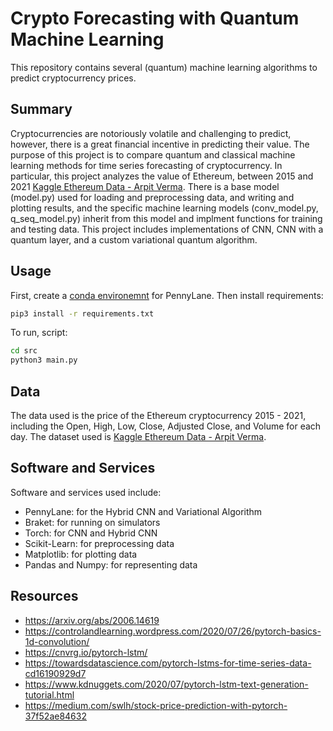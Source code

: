 # Crypto Forecasting with Quantum Machine Learning
This repository contains several (quantum) machine learning algorithms to predict cryptocurrency prices.

## Summary 
Cryptocurrencies are notoriously volatile and challenging to predict, however, there is a great financial incentive in predicting their value. The purpose of this project is to compare quantum and classical machine learning methods for time series forecasting of cryptocurrency. In particular, this project analyzes the value of Ethereum, between 2015 and 2021 [Kaggle Ethereum Data - Arpit Verma](https://www.kaggle.com/varpit94/ethereum-data). There is a base model (model.py) used for loading and preprocessing data, and writing and plotting results, and the specific machine learning models (conv_model.py, q_seq_model.py) inherit from this model and implment functions for training and testing data. This project includes implementations of CNN, CNN with a quantum layer, and a custom variational quantum algorithm. 

## Usage
First, create a [conda environemnt](https://docs.conda.io/projects/conda/en/latest/user-guide/tasks/manage-environments.html#creating-an-environment-with-commands)  for PennyLane. Then install requirements:
```bash
pip3 install -r requirements.txt
``` 
To run, script:
```bash
cd src
python3 main.py
``` 

## Data
The data used is the price of the Ethereum cryptocurrency 2015 - 2021, including the Open, High, Low, Close, Adjusted Close, and Volume for each day. The dataset used is [Kaggle Ethereum Data - Arpit Verma](https://www.kaggle.com/varpit94/ethereum-data).

## Software and Services 
Software and services used include:
* PennyLane: for the Hybrid CNN and Variational Algorithm
* Braket: for running on simulators 
* Torch: for CNN and Hybrid CNN
* Scikit-Learn: for preprocessing data
* Matplotlib: for plotting data
* Pandas and Numpy: for representing data

  
## Resources
* https://arxiv.org/abs/2006.14619
* https://controlandlearning.wordpress.com/2020/07/26/pytorch-basics-1d-convolution/
* https://cnvrg.io/pytorch-lstm/
* https://towardsdatascience.com/pytorch-lstms-for-time-series-data-cd16190929d7
* https://www.kdnuggets.com/2020/07/pytorch-lstm-text-generation-tutorial.html
* https://medium.com/swlh/stock-price-prediction-with-pytorch-37f52ae84632